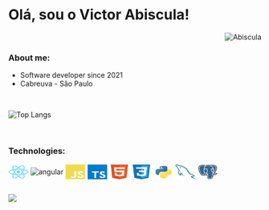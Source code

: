 <h1>Olá, sou o Victor Abiscula!</h1>

 <p align="right"> <img src="https://komarev.com/ghpvc/?username=Abiscula&label=Profile%20views&color=877657&style=flat" alt="Abiscula" /></p>

<h3>About me:</h3>
<ul>
 <li>Software developer since 2021</li>
 <li>Cabreuva - São Paulo</li>
</ul>

<br/>

![Top Langs](https://github-readme-stats.vercel.app/api/top-langs/?username=Abiscula&layout=donut-vertical&theme=dracula)

<div style="display: inline_block"><br>
  <h3>Technologies:</h3>
  <img align="center" alt="Abiscula-ReactJS" width="40" height="30" src="https://raw.githubusercontent.com/devicons/devicon/master/icons/react/react-original.svg">
  <img align="center" src="https://angular.io/assets/images/logos/angular/angular.svg" alt="angular" width="40" height="40" >
  <img align="center" alt="Abiscula-JS" height="30" width="40" src="https://raw.githubusercontent.com/devicons/devicon/master/icons/javascript/javascript-plain.svg">
  <img align="center" alt="Abiscula-TS" height="30" width="40" src="https://raw.githubusercontent.com/devicons/devicon/master/icons/typescript/typescript-plain.svg">
  <img align="center" alt="Abiscula-HTML" height="30" width="40" src="https://raw.githubusercontent.com/devicons/devicon/master/icons/html5/html5-original.svg">
  <img align="center" alt="Abiscula-CSS" height="30" width="40" src="https://raw.githubusercontent.com/devicons/devicon/master/icons/css3/css3-original.svg">
  <img align="center" alt="Abiscula-PYTHON" height="30" width="40" src="https://raw.githubusercontent.com/devicons/devicon/master/icons/python/python-original.svg">
  <img align="center" alt="Abiscula-MYSQL" height="30" width="40" src="https://raw.githubusercontent.com/devicons/devicon/master/icons/mysql/mysql-original.svg">
  <img align="center" alt="Abiscula-PSQL" height="30" width="40" src="https://raw.githubusercontent.com/devicons/devicon/master/icons/postgresql/postgresql-original.svg">
</div>

  
  ## 
 
<div> 
    <a href="https://www.linkedin.com/in/abiscula/" target="_blank"><img src="https://img.shields.io/badge/-LinkedIn-%230077B5?style=for-the-badge&logo=linkedin&logoColor=white" target="_blank"></a> 
</div>
